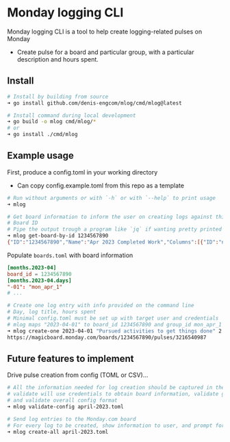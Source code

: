 # Monday logging CLI

Monday logging CLI is a tool to help create logging-related pulses on Monday
* Create pulse for a board and particular group, with a particular description and hours spent.

## Install

```sh
# Install by building from source
➜ go install github.com/denis-engcom/mlog/cmd/mlog@latest

# Install command during local development
➜ go build -o mlog cmd/mlog/*
# or
➜ go install ./cmd/mlog
```

## Example usage

First, produce a config.toml in your working directory
* Can copy config.example.toml from this repo as a template

```sh
# Run without arguments or with `-h` or with `--help` to print usage
➜ mlog

# Get board information to inform the user on creating logs against this board.
# Board ID
# Pipe the output trough a program like `jq` if wanting pretty printed or filtered
➜ mlog get-board-by-id 1234567890
{"ID":"1234567890","Name":"Apr 2023 Completed Work","Columns":[{"ID":"name","Title":"Name"},...],"Groups":[{"ID":"mon_apr_1","Title":"Mon Apr 1"},...]}
```

Populate `boards.toml` with board information
```toml
[months.2023-04]
board_id = 1234567890
[months.2023-04.days]
"-01": "mon_apr_1"
# ...
```

```sh
# Create one log entry with info provided on the command line
# Day, log title, hours spent
# Minimal config.toml must be set up with target user and credentials
# mlog maps "2023-04-01" to board_id 1234567890 and group_id mon_apr_1
➜ mlog create-one 2023-04-01 "Pursued activities to get things done" 2.5
https://magicboard.monday.com/boards/1234567890/pulses/3216540987
```

## Future features to implement

Drive pulse creation from config (TOML or CSV)...

```sh
# All the information needed for log creation should be captured in the toml
# validate will use credentials to obtain board information, validate group (day of the month) values,
# and validate overall config format
➜ mlog validate-config april-2023.toml

# Send log entries to the Monday.com board
# For every log to be created, show information to user, and prompt for confirmation
➜ mlog create-all april-2023.toml
```
